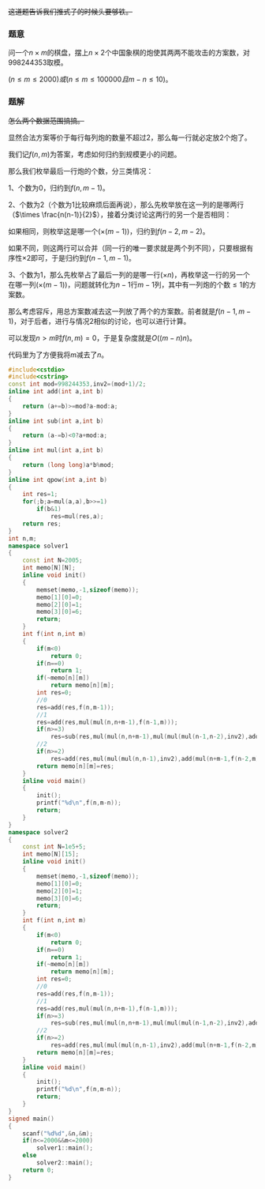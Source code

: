 ~~这道题告诉我们推式子的时候头要够铁。~~

### 题意

问一个$n\times m$的棋盘，摆上$n\times 2$个中国象棋的炮使其两两不能攻击的方案数，对$998244353$取模。

$(n\leq m\leq 2000)或(n\leq m\leq 100000且m-n\leq 10)$。

### 题解

~~怎么两个数据范围搞搞。~~

显然合法方案等价于每行每列炮的数量不超过$2$，那么每一行就必定放$2$个炮了。

我们记$f(n,m)$为答案，考虑如何归约到规模更小的问题。

那么我们枚举最后一行炮的个数，分三类情况：

$1$、个数为$0$，归约到$f(n,m-1)$。

$2$、个数为$2$（个数为$1$比较麻烦后面再说），那么先枚举放在这一列的是哪两行（$\times \frac{n(n-1)}{2}$），接着分类讨论这两行的另一个是否相同：

如果相同，则枚举这是哪一个$(\times (m-1))$，归约到$f(n-2,m-2)$。

如果不同，则这两行可以合并（同一行的唯一要求就是两个列不同），只要根据有序性$\times 2$即可，于是归约到$f(n-1,m-1)$。

$3$、个数为$1$，那么先枚举占了最后一列的是哪一行$(\times n)$，再枚举这一行的另一个在哪一列$(\times (m-1))$，问题就转化为$n-1$行$m-1$列，其中有一列炮的个数$\leq 1$的方案数。

那么考虑容斥，用总方案数减去这一列放了两个的方案数。前者就是$f(n-1,m-1)$，对于后者，进行与情况$2$相似的讨论，也可以进行计算。

可以发现$n>m$时$f(n,m)=0$，于是复杂度就是$O((m-n)n)$。

代码里为了方便我将$m$减去了$n$。

```cpp
#include<cstdio>
#include<cstring>
const int mod=998244353,inv2=(mod+1)/2;
inline int add(int a,int b)
{
    return (a+=b)>=mod?a-mod:a;
}
inline int sub(int a,int b)
{
    return (a-=b)<0?a+mod:a;
}
inline int mul(int a,int b)
{
    return (long long)a*b%mod;
}
inline int qpow(int a,int b)
{
    int res=1;
    for(;b;a=mul(a,a),b>>=1)
        if(b&1)
            res=mul(res,a);
    return res;
}
int n,m;
namespace solver1
{
    const int N=2005;
    int memo[N][N];
    inline void init()
    {
        memset(memo,-1,sizeof(memo));
        memo[1][0]=0;
        memo[2][0]=1;
        memo[3][0]=6;
        return;
    }
    int f(int n,int m)
    {
        if(m<0)
            return 0;
        if(n==0)
            return 1;
        if(~memo[n][m])
            return memo[n][m];
        int res=0;
        //0
        res=add(res,f(n,m-1));
        //1
        res=add(res,mul(mul(n,n+m-1),f(n-1,m)));
        if(n>=3)
            res=sub(res,mul(mul(n,n+m-1),mul(mul(mul(n-1,n-2),inv2),add(mul(n+m-2,f(n-3,m)),mul(2,f(n-2,m))))));
        //2
        if(n>=2)
            res=add(res,mul(mul(mul(n,n-1),inv2),add(mul(n+m-1,f(n-2,m)),mul(2,f(n-1,m)))));
        return memo[n][m]=res;
    }
    inline void main()
    {
        init();
        printf("%d\n",f(n,m-n));
        return;
    }
}
namespace solver2
{
    const int N=1e5+5;
    int memo[N][15];
    inline void init()
    {
        memset(memo,-1,sizeof(memo));
        memo[1][0]=0;
        memo[2][0]=1;
        memo[3][0]=6;
        return;
    }
    int f(int n,int m)
    {
        if(m<0)
            return 0;
        if(n==0)
            return 1;
        if(~memo[n][m])
            return memo[n][m];
        int res=0;
        //0
        res=add(res,f(n,m-1));
        //1
        res=add(res,mul(mul(n,n+m-1),f(n-1,m)));
        if(n>=3)
            res=sub(res,mul(mul(n,n+m-1),mul(mul(mul(n-1,n-2),inv2),add(mul(n+m-2,f(n-3,m)),mul(2,f(n-2,m))))));
        //2
        if(n>=2)
            res=add(res,mul(mul(mul(n,n-1),inv2),add(mul(n+m-1,f(n-2,m)),mul(2,f(n-1,m)))));
        return memo[n][m]=res;
    }
    inline void main()
    {
        init();
        printf("%d\n",f(n,m-n));
        return;
    }
}
signed main()
{
    scanf("%d%d",&n,&m);
    if(n<=2000&&m<=2000)
        solver1::main();
    else
        solver2::main();
    return 0;
}
```